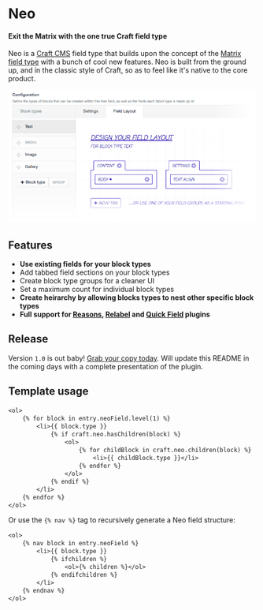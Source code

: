 # Neo
#### Exit the Matrix with the one true Craft field type

Neo is a [Craft CMS](https://craftcms.com) field type that builds upon the concept of the [Matrix field type](https://craftcms.com/features/matrix) with a bunch of cool new features. Neo is built from the ground up, and in the classic style of Craft, so as to feel like it's native to the core product.

![Configurator screenshot](demo/configurator-screenshot.png)

## Features

- **Use existing fields for your block types**
- Add tabbed field sections on your block types
- Create block type groups for a cleaner UI
- Set a maximum count for individual block types
- **Create heirarchy by allowing blocks types to nest other specific block types**
- **Full support for [Reasons](https://github.com/mmikkel/Reasons-Craft), [Relabel](https://github.com/benjamminf/craft-relabel) and [Quick Field](https://github.com/benjamminf/craft-quick-field) plugins**

## Release

Version `1.0` is out baby! [Grab your copy today](https://github.com/benjamminf/craft-neo/archive/1.0.2.zip). Will update this README in the coming days with a complete presentation of the plugin.

## Template usage

```twig
<ol>
    {% for block in entry.neoField.level(1) %}
        <li>{{ block.type }}
            {% if craft.neo.hasChildren(block) %}
                <ol>
                    {% for childBlock in craft.neo.children(block) %}
                        <li>{{ childBlock.type }}</li>
                    {% endfor %}
                </ol>
            {% endif %}
        </li>
    {% endfor %}
</ol>
```

Or use the `{% nav %}` tag to recursively generate a Neo field structure:
```twig
<ol>
	{% nav block in entry.neoField %}
		<li>{{ block.type }}
			{% ifchildren %}
				<ol>{% children %}</ol>
			{% endifchildren %}
		</li>
	{% endnav %}
</ol>
```
